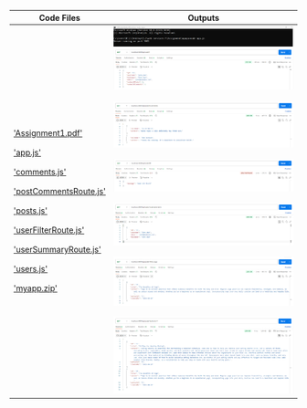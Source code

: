 | Code Files | Outputs |
|------------|---------|
|['Assignment1.pdf'](./Codes/Assignment1.pdf)<br><br>['app.js'](./Codes/app.js)<br><br>['comments.js'](./Codes/comments.js)<br><br>['postCommentsRoute.js'](./Codes/postCommentsRoute.js)<br><br>['posts.js'](./Codes/posts.js)<br><br>['userFilterRoute.js'](./Codes/userFilterRoute.js)<br><br>['userSummaryRoute.js'](./Codes/userSummaryRoute.js)<br><br>['users.js'](./Codes/users..js)<br><br>['myapp.zip'](./Codes/myapp.zip)|![5.png](./Outputs/5.png)![1.png](./Outputs/1.png)<br><br>![2.png](./Outputs/2.png)<br><br>![3.png](./Outputs/3.png)<br><br>![4-1.png](./Outputs/4-1.png)<br><br>![4-2.png](./Outputs/4-2.png)<br><br>![4-3.png](./Outputs/4-3.png)|

